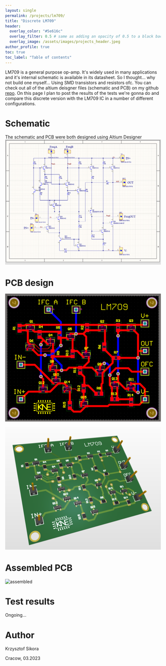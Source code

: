 ```yaml
---
layout: single
permalink: /projects/lm709/
title: "Discrete LM709"
header:
  overlay_color: "#5e616c"
  overlay_filter: 0.5 # same as adding an opacity of 0.5 to a black background
  overlay_image: /assets/images/projects_header.jpeg
author_profile: true
toc: true
toc_label: "Table of contents"
---
```



LM709 is a general purpose op-amp. It's widely used in many applications and it's internal schematic is available in its datasheet. So I thought... why not build one myself... Using SMD transistors and resistors ofc. 
You can check out all of the altium deisgner files (schematic and PCB) on my github [repo](https://github.com/411568/Discrete_LM709). On this page I plan to post the results of the tests we're gonna do and compare this discrete version with the LM709 IC in a number of different configurations.


# Schematic
The schematic and PCB were both designed using Altium Designer
![Schematic](/assets/images/lm709/schematic.png)

# PCB design
![PCB](/assets/images/lm709/pcb.png)


![3d view](/assets/images/lm709/3dview.png)

# Assembled PCB

![assembled](/assets/images/lm709/assembled.jpg)

# Test results
Ongoing... 


# Author
Krzysztof Sikora

Cracow, 03.2023